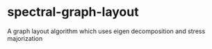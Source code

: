 # spectral-graph-layout
A graph layout algorithm which uses eigen decomposition and stress majorization
